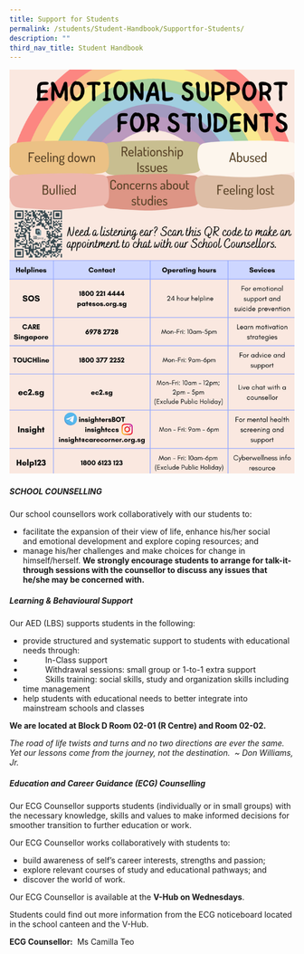 ```yaml
---
title: Support for Students
permalink: /students/Student-Handbook/Supportfor-Students/
description: ""
third_nav_title: Student Handbook
---
```

![](/images/Helplines.png)

##### SCHOOL COUNSELLING
Our school counsellors work collaboratively with our students to:
*   facilitate the expansion of their view of life, enhance his/her social and emotional development and explore coping resources; and
*   manage his/her challenges and make choices for change in himself/herself.
**We strongly encourage students to arrange for talk-it-through sessions with the counsellor to discuss any issues that he/she may be concerned with.**

##### Learning & Behavioural Support

Our AED (LBS) supports students in the following:
*   provide structured and systematic support to students with educational needs through:
*             In-Class support
*             Withdrawal sessions: small group or 1-to-1 extra support
*             Skills training: social skills, study and organization skills including time management
*   help students with educational needs to better integrate into mainstream schools and classes

**We are located at Block D Room 02-01 (R Centre) and Room 02-02.**

*The road of life twists and turns and no two directions are ever the same. Yet our lessons come from the journey, not the destination.  ~ Don Williams, Jr.*

##### Education and Career Guidance (ECG) Counselling

Our ECG Counsellor supports students (individually or in small groups) with the necessary knowledge, skills and values to make informed decisions for smoother transition to further education or work.

Our ECG Counsellor works collaboratively with students to:
*   build awareness of self’s career interests, strengths and passion;
*   explore relevant courses of study and educational pathways; and
*   discover the world of work.

Our ECG Counsellor is available at the **V-Hub on Wednesdays**.

Students could find out more information from the ECG noticeboard located in the school canteen and the V-Hub. 

**ECG Counsellor:**  Ms Camilla Teo
